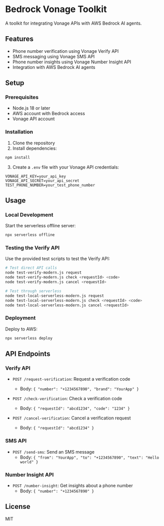 # Bedrock Vonage Toolkit

A toolkit for integrating Vonage APIs with AWS Bedrock AI agents.

## Features

- Phone number verification using Vonage Verify API
- SMS messaging using Vonage SMS API
- Phone number insights using Vonage Number Insight API
- Integration with AWS Bedrock AI agents

## Setup

### Prerequisites

- Node.js 18 or later
- AWS account with Bedrock access
- Vonage API account

### Installation

1. Clone the repository
2. Install dependencies:

```bash
npm install
```

3. Create a `.env` file with your Vonage API credentials:

```
VONAGE_API_KEY=your_api_key
VONAGE_API_SECRET=your_api_secret
TEST_PHONE_NUMBER=your_test_phone_number
```

## Usage

### Local Development

Start the serverless offline server:

```bash
npx serverless offline
```

### Testing the Verify API

Use the provided test scripts to test the Verify API:

```bash
# Test direct API calls
node test-verify-modern.js request
node test-verify-modern.js check <requestId> <code>
node test-verify-modern.js cancel <requestId>

# Test through serverless
node test-local-serverless-modern.js request
node test-local-serverless-modern.js check <requestId> <code>
node test-local-serverless-modern.js cancel <requestId>
```

### Deployment

Deploy to AWS:

```bash
npx serverless deploy
```

## API Endpoints

### Verify API

- `POST /request-verification`: Request a verification code
  - Body: `{ "number": "+1234567890", "brand": "YourApp" }`
  
- `POST /check-verification`: Check a verification code
  - Body: `{ "requestId": "abcd1234", "code": "1234" }`
  
- `POST /cancel-verification`: Cancel a verification request
  - Body: `{ "requestId": "abcd1234" }`

### SMS API

- `POST /send-sms`: Send an SMS message
  - Body: `{ "from": "YourApp", "to": "+1234567890", "text": "Hello world" }`

### Number Insight API

- `POST /number-insight`: Get insights about a phone number
  - Body: `{ "number": "+1234567890" }`

## License

MIT
